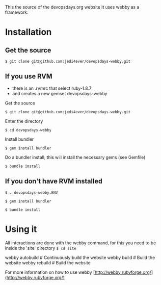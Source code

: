 This the source of the devopsdays.org website
It uses webby as a framework:

# Installation
## Get the source
`$ git clone git@github.com:jedi4ever/devopsdays-webby.git`

## If you use RVM

- there is an .rvmrc that select ruby-1.8.7
- and creates a new gemset devopsdays-webby

Get the source

`$ git clone git@github.com:jedi4ever/devopsdays-webby.git`

Enter the directory

`$ cd devopsdays-webby`

Install bundler

`$ gem install bundler`

Do a bundler install; this will install the necessary gems (see Gemfile)

`$ bundle install`

## If you don't have RVM installed

`$ . devopsdays-webby.ENV`

`$ gem install bundler`

`$ bundle install`

# Using it
All interactions are done with the webby command, for this you need to be inside the 'site' directory
`$ cd site`

webby autobuild          # Continuously build the website
webby build              # Build the website
webby rebuild              # Build the website

For more information on how to use webby
[http://webby.rubyforge.org/](http://webby.rubyforge.org/)


